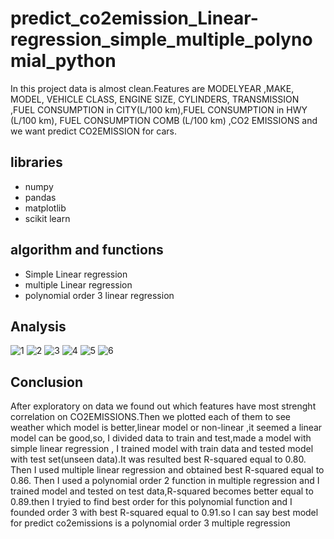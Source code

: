 # predict_co2emission_Linear-regression_simple_multiple_polynomial_python
In this project data is almost clean.Features are   MODELYEAR ,MAKE, MODEL, VEHICLE CLASS, ENGINE SIZE, CYLINDERS, TRANSMISSION ,FUEL CONSUMPTION in CITY(L/100 km),FUEL CONSUMPTION in HWY (L/100 km), FUEL CONSUMPTION COMB (L/100 km) ,CO2 EMISSIONS and we want predict CO2EMISSION for cars.
## libraries
- numpy
- pandas
- matplotlib
- scikit learn
## algorithm and functions
- Simple Linear regression
- multiple Linear regression
- polynomial order 3 linear regression
## Analysis
![1](https://user-images.githubusercontent.com/56628918/87323327-ecc93c00-c52e-11ea-9252-53ae9877c621.png)
![2](https://user-images.githubusercontent.com/56628918/87323433-09657400-c52f-11ea-9dc9-cdf52217a162.png)
![3](https://user-images.githubusercontent.com/56628918/87323459-15e9cc80-c52f-11ea-9083-0c818e6f762a.png)
![4](https://user-images.githubusercontent.com/56628918/87323488-21d58e80-c52f-11ea-9c34-bfc51722728d.png)
![5](https://user-images.githubusercontent.com/56628918/87323535-33b73180-c52f-11ea-8d8f-33ee13b2c167.png)
![6](https://user-images.githubusercontent.com/56628918/87323568-3d409980-c52f-11ea-8f41-2c2261529157.png)

## Conclusion
After exploratory on data we found out which features have most strenght correlation on CO2EMISSIONS.Then we plotted each of them to see weather which model is better,linear model or non-linear ,it seemed a linear model can be good,so, I divided data to train and test,made a model with simple linear regression , I trained model with train data and tested model with test set(unseen data).It was resulted best R-squared equal to 0.80. Then I used multiple linear regression and obtained best R-squared equal to 0.86. Then I used a polynomial order 2 function in multiple regression and I trained model and tested on test data,R-squared becomes better equal to 0.89.then I tryied to find best order for this polynomial function and I founded order 3 with best R-squared equal to 0.91.so I can say best model for predict co2emissions is a polynomial order 3 multiple regression
